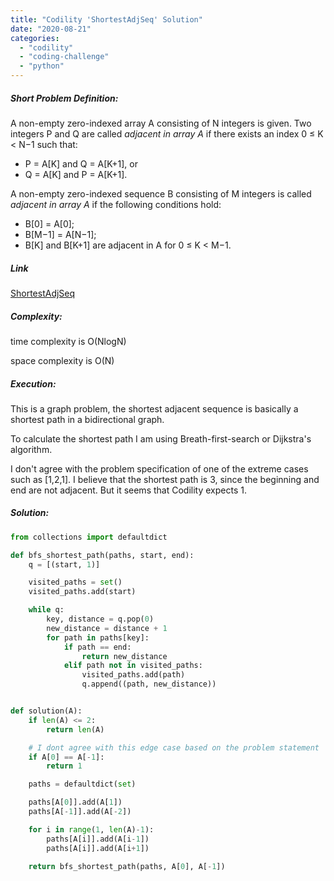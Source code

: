 ```yaml
---
title: "Codility 'ShortestAdjSeq' Solution"
date: "2020-08-21"
categories: 
  - "codility"
  - "coding-challenge"
  - "python"
---
```


##### Short Problem Definition:

A non-empty zero-indexed array A consisting of N integers is given. Two integers P and Q are called _adjacent in array A_ if there exists an index 0 ≤ K < N−1 such that:

- P = A\[K\] and Q = A\[K+1\], or
- Q = A\[K\] and P = A\[K+1\].

A non-empty zero-indexed sequence B consisting of M integers is called _adjacent in array A_ if the following conditions hold:

- B\[0\] = A\[0\];
- B\[M−1\] = A\[N−1\];
- B\[K\] and B\[K+1\] are adjacent in A for 0 ≤ K < M−1.

##### Link

[ShortestAdjSeq](https://app.codility.com/programmers/task/shortest_adj_seq/)

##### Complexity:

time complexity is O(NlogN)

space complexity is O(N)

##### Execution:

This is a graph problem, the shortest adjacent sequence is basically a shortest path in a bidirectional graph.

To calculate the shortest path I am using Breath-first-search or Dijkstra's algorithm.

I don't agree with the problem specification of one of the extreme cases such as \[1,2,1\]. I believe that the shortest path is 3, since the beginning and end are not adjacent. But it seems that Codility expects 1.

##### Solution:

```python
from collections import defaultdict

def bfs_shortest_path(paths, start, end):
    q = [(start, 1)]

    visited_paths = set()
    visited_paths.add(start)

    while q:
        key, distance = q.pop(0)
        new_distance = distance + 1
        for path in paths[key]:
            if path == end:
                return new_distance
            elif path not in visited_paths:
                visited_paths.add(path)
                q.append((path, new_distance))


def solution(A):
    if len(A) <= 2:
        return len(A)

    # I dont agree with this edge case based on the problem statement
    if A[0] == A[-1]:
        return 1

    paths = defaultdict(set)

    paths[A[0]].add(A[1])
    paths[A[-1]].add(A[-2])

    for i in range(1, len(A)-1):
        paths[A[i]].add(A[i-1])
        paths[A[i]].add(A[i+1])

    return bfs_shortest_path(paths, A[0], A[-1])
```
